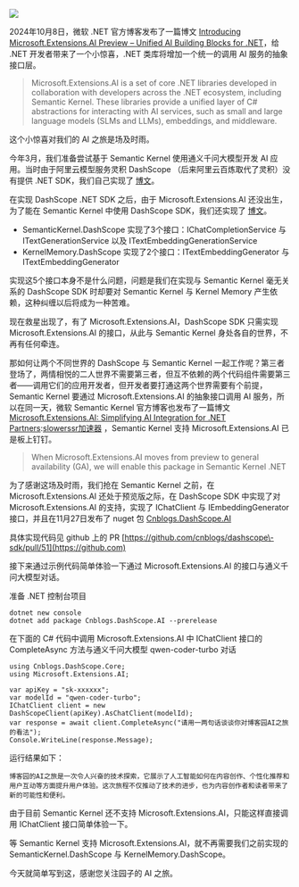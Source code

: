 
![](https://img2024.cnblogs.com/blog/35695/202411/35695-20241130173204762-1287293165.png)


2024年10月8日，微软 .NET 官方博客发布了一篇博文 [Introducing Microsoft.Extensions.AI Preview – Unified AI Building Blocks for .NET](https://github.com)，给 .NET 开发者带来了一个小惊喜，.NET 类库将增加一个统一的调用 AI 服务的抽象接口层。



> Microsoft.Extensions.AI is a set of core .NET libraries developed in collaboration with developers across the .NET ecosystem, including Semantic Kernel. These libraries provide a unified layer of C\# abstractions for interacting with AI services, such as small and large language models (SLMs and LLMs), embeddings, and middleware.


这个小惊喜对我们的 AI 之旅是场及时雨。


今年3月，我们准备尝试基于 Semantic Kernel 使用通义千问大模型开发 AI 应用。当时由于阿里云模型服务灵积 DashScope （后来阿里云百炼取代了灵积）没有提供 .NET SDK，我们自己实现了 [博文](https://github.com)。


在实现 DashScope .NET SDK 之后，由于 Microsoft.Extensions.AI 还没出生，为了能在 Semantic Kernel 中使用 DashScope SDK，我们还实现了 [博文](https://github.com)。


* SemanticKernel.DashScope 实现了3个接口：IChatCompletionService 与 ITextGenerationService 以及 ITextEmbeddingGenerationService
* KernelMemory.DashScope 实现了2个接口：ITextEmbeddingGenerator 与 ITextEmbeddingGenerator


实现这5个接口本身不是什么问题，问题是我们在实现与 Semantic Kernel 毫无关系的 DashScope SDK 时却要对 Semantic Kernel 与 Kernel Memory 产生依赖，这种纠缠以后将成为一种苦难。


现在救星出现了，有了 Microsoft.Extensions.AI，DashScope SDK 只需实现 Microsoft.Extensions.AI 的接口，从此与 Semantic Kernel 身处各自的世界，不再有任何牵连。


那如何让两个不同世界的 DashScope 与 Semantic Kernel 一起工作呢？第三者登场了，两情相悦的二人世界不需要第三者，但互不依赖的两个代码组件需要第三者——调用它们的应用开发者，但开发者要打通这两个世界需要有个前提，Semantic Kernel 要通过 Microsoft.Extensions.AI 的抽象接口调用 AI 服务，所以在同一天，微软 Semantic Kernel 官方博客也发布了一篇博文 [Microsoft.Extensions.AI: Simplifying AI Integration for .NET Partners](https://github.com):[slowerssr加速器](https://slowerss.com) ，Semantic Kernel 支持 Microsoft.Extensions.AI 已是板上钉钉。



> When Microsoft.Extensions.AI moves from preview to general availability (GA), we will enable this package in Semantic Kernel .NET


为了感谢这场及时雨，我们抢在 Semantic Kernel 之前，在 Microsoft.Extensions.AI 还处于预览版之际，在 DashScope SDK 中实现了对 Microsoft.Extensions.AI 的支持，实现了 IChatClient 与 IEmbeddingGenerator 接口，并且在11月27日发布了 nuget 包 [Cnblogs.DashScope.AI](https://github.com)


具体实现代码见 github 上的 PR [https://github.com/cnblogs/dashscope\-sdk/pull/51](https://github.com)


接下来通过示例代码简单体验一下通过 Microsoft.Extensions.AI 的接口与通义千问大模型对话。


准备 .NET 控制台项目



```
dotnet new console
dotnet add package Cnblogs.DashScope.AI --prerelease

```

在下面的 C\# 代码中调用 Microsoft.Extensions.AI 中 IChatClient 接口的 CompleteAsync 方法与通义千问大模型 qwen\-coder\-turbo 对话



```
using Cnblogs.DashScope.Core;
using Microsoft.Extensions.AI;

var apiKey = "sk-xxxxxx";
var modelId = "qwen-coder-turbo";
IChatClient client = new DashScopeClient(apiKey).AsChatClient(modelId);
var response = await client.CompleteAsync("请用一两句话谈谈你对博客园AI之旅的看法");
Console.WriteLine(response.Message);

```

运行结果如下：



```
博客园的AI之旅是一次令人兴奋的技术探索，它展示了人工智能如何在内容创作、个性化推荐和用户互动等方面提升用户体验。这次旅程不仅推动了技术的进步，也为内容创作者和读者带来了新的可能性和便利。

```

由于目前 Semantic Kernel 还不支持 Microsoft.Extensions.AI，只能这样直接调用 IChatClient 接口简单体验一下。


等 Semantic Kernel 支持 Microsoft.Extensions.AI，就不再需要我们之前实现的 SemanticKernel.DashScope 与 KernelMemory.DashScope。


今天就简单写到这，感谢您关注园子的 AI 之旅。


